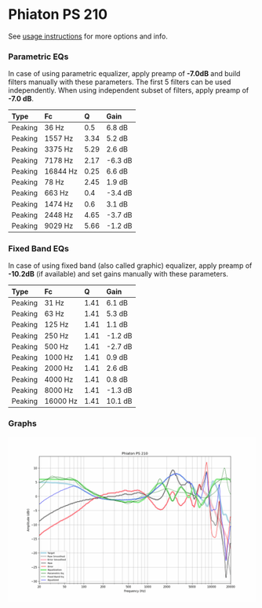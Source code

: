 # Phiaton PS 210
See [usage instructions](https://github.com/jaakkopasanen/AutoEq#usage) for more options and info.

### Parametric EQs
In case of using parametric equalizer, apply preamp of **-7.0dB** and build filters manually
with these parameters. The first 5 filters can be used independently.
When using independent subset of filters, apply preamp of **-7.0 dB**.

| Type    | Fc       |    Q | Gain    |
|:--------|:---------|:-----|:--------|
| Peaking | 36 Hz    | 0.5  | 6.8 dB  |
| Peaking | 1557 Hz  | 3.34 | 5.2 dB  |
| Peaking | 3375 Hz  | 5.29 | 2.6 dB  |
| Peaking | 7178 Hz  | 2.17 | -6.3 dB |
| Peaking | 16844 Hz | 0.25 | 6.6 dB  |
| Peaking | 78 Hz    | 2.45 | 1.9 dB  |
| Peaking | 663 Hz   | 0.4  | -3.4 dB |
| Peaking | 1474 Hz  | 0.6  | 3.1 dB  |
| Peaking | 2448 Hz  | 4.65 | -3.7 dB |
| Peaking | 9029 Hz  | 5.66 | -1.2 dB |

### Fixed Band EQs
In case of using fixed band (also called graphic) equalizer, apply preamp of **-10.2dB**
(if available) and set gains manually with these parameters.

| Type    | Fc       |    Q | Gain    |
|:--------|:---------|:-----|:--------|
| Peaking | 31 Hz    | 1.41 | 6.1 dB  |
| Peaking | 63 Hz    | 1.41 | 5.3 dB  |
| Peaking | 125 Hz   | 1.41 | 1.1 dB  |
| Peaking | 250 Hz   | 1.41 | -1.2 dB |
| Peaking | 500 Hz   | 1.41 | -2.7 dB |
| Peaking | 1000 Hz  | 1.41 | 0.9 dB  |
| Peaking | 2000 Hz  | 1.41 | 2.6 dB  |
| Peaking | 4000 Hz  | 1.41 | 0.8 dB  |
| Peaking | 8000 Hz  | 1.41 | -1.3 dB |
| Peaking | 16000 Hz | 1.41 | 10.1 dB |

### Graphs
![](./Phiaton%20PS%20210.png)